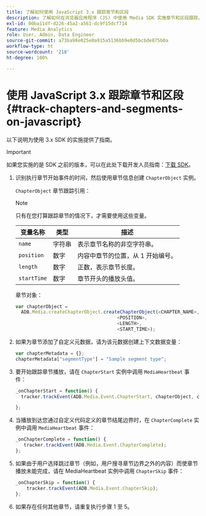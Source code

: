 ```yaml
---
title: 了解如何使用 JavaScript 3.x 跟踪章节和区段
description: 了解如何在浏览器应用程序 (JS) 中使用 Media SDK 实施章节和区段跟踪。
exl-id: 00ba11df-d226-45a2-a561-dc9f15dcf714
feature: Media Analytics
role: User, Admin, Data Engineer
source-git-commit: a73ba98e025e0a915a5136bb9e0d5bcbde875b0a
workflow-type: ht
source-wordcount: '218'
ht-degree: 100%

---
```


# 使用 JavaScript 3.x 跟踪章节和区段{#track-chapters-and-segments-on-javascript}

以下说明为使用 3.x SDK 的实施提供了指南。

>[!IMPORTANT]
>
> 如果您实施的是 SDK 之前的版本，可以在此处下载开发人员指南：[下载 SDK](/help/getting-started/download-sdks.md)。

1. 识别执行章节开始事件的时间，然后使用章节信息创建 `ChapterObject` 实例。

   `ChapterObject` 章节跟踪引用：

   >[!NOTE]
   >
   >只有在您打算跟踪章节的情况下，才需要使用这些变量。

   | 变量名称 | 类型 | 描述 |
   | --- | --- | --- |
   | `name` | 字符串 | 表示章节名称的非空字符串。 |
   | `position` | 数字 | 内容中章节的位置，从 1 开始编号。 |
   | `length` | 数字 | 正数，表示章节长度。 |
   | `startTime` | 数字 | 章节开头的播放头值。 |

   章节对象：

   ```js
   var chapterObject =
     ADB.Media.createChapterObject.createChapterObject(<CHAPTER_NAME>,
                                        <POSITION>,
                                        <LENGTH>,
                                        <START_TIME>);
   ```

1. 如果为章节添加了自定义元数据，请为该元数据创建上下文数据变量：

   ```js
   var chapterMetadata = {};
   chapterMetadata["segmentType"] = "Sample segment type";
   ```

1. 要开始跟踪章节播放，请在 `ChapterStart` 实例中调用 `MediaHeartbeat` 事件：

   ```js
   _onChapterStart = function() {
     tracker.trackEvent(ADB.Media.Event.ChapterStart, chapterObject, chapterMetadata);
   
   };
   ```

1. 当播放到达您通过自定义代码定义的章节结尾边界时，在 `ChapterComplete` 实例中调用 `MediaHeartbeat` 事件：

   ```js
   _onChapterComplete = function() {
      tracker.trackEvent(ADB.Media.Event.ChapterComplete);
   };
   ```

1. 如果由于用户选择跳过章节（例如，用户搜寻章节边界之外的内容）而使章节播放未能完成，请在 MediaHeartbeat 实例中调用 `ChapterSkip` 事件：

   ```js
   _onChapterSkip = function() {
       tracker.trackEvent(ADB.Media.Event.ChapterSkip);
   };
   ```

1. 如果存在任何其他章节，请重复执行步骤 1 至 5。
